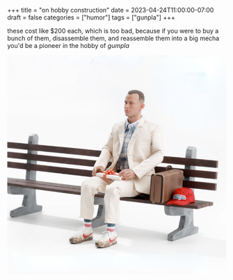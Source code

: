 +++
title = "on hobby construction"
date = 2023-04-24T11:00:00-07:00
draft = false
categories = ["humor"]
tags = ["gunpla"]
+++

these cost like $200 each, which is too bad, because if you were to buy a bunch of them, disassemble them, and reassemble them into a big mecha you'd be a pioneer in the hobby of _gumpla_

![](./gump.png)